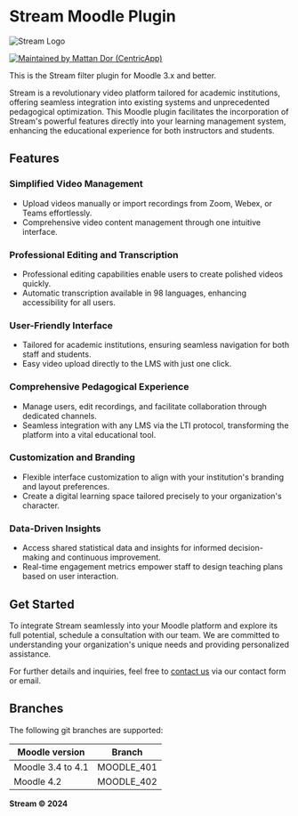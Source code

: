# Stream Moodle Plugin

![Stream Logo](https://centricstream.co.il/images/logo.svg)


[![Maintained by Mattan Dor (CentricApp)](https://img.shields.io/badge/Maintained%20by-Mattan%20Dor%20(CentricApp)-brightgreen)](https://centricapp.co.il)

This is the Stream filter plugin for Moodle 3.x and better.

Stream is a revolutionary video platform tailored for academic institutions, offering seamless integration into existing systems and unprecedented pedagogical optimization. This Moodle plugin facilitates the incorporation of Stream's powerful features directly into your learning management system, enhancing the educational experience for both instructors and students.

## Features

### Simplified Video Management
- Upload videos manually or import recordings from Zoom, Webex, or Teams effortlessly.
- Comprehensive video content management through one intuitive interface.

### Professional Editing and Transcription
- Professional editing capabilities enable users to create polished videos quickly.
- Automatic transcription available in 98 languages, enhancing accessibility for all users.

### User-Friendly Interface
- Tailored for academic institutions, ensuring seamless navigation for both staff and students.
- Easy video upload directly to the LMS with just one click.

### Comprehensive Pedagogical Experience
- Manage users, edit recordings, and facilitate collaboration through dedicated channels.
- Seamless integration with any LMS via the LTI protocol, transforming the platform into a vital educational tool.

### Customization and Branding
- Flexible interface customization to align with your institution's branding and layout preferences.
- Create a digital learning space tailored precisely to your organization's character.

### Data-Driven Insights
- Access shared statistical data and insights for informed decision-making and continuous improvement.
- Real-time engagement metrics empower staff to design teaching plans based on user interaction.

## Get Started
To integrate Stream seamlessly into your Moodle platform and explore its full potential, schedule a consultation with our team. We are committed to understanding your organization's unique needs and providing personalized assistance.

For further details and inquiries, feel free to [contact us](https://centricstream.co.il/en/) via our contact form or email.

Branches
--------
The following git branches are supported:

| Moodle version     | Branch            |
|--------------------|-------------------|
| Moodle 3.4 to 4.1  | MOODLE_401 |
| Moodle 4.2         | MOODLE_402 |

**Stream © 2024**
